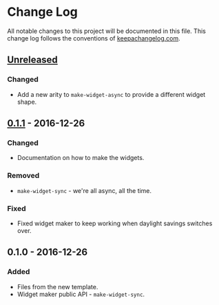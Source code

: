 # Change Log
All notable changes to this project will be documented in this file. This change log follows the conventions of [keepachangelog.com](http://keepachangelog.com/).

## [Unreleased][unreleased]
### Changed
- Add a new arity to `make-widget-async` to provide a different widget shape.

## [0.1.1] - 2016-12-26
### Changed
- Documentation on how to make the widgets.

### Removed
- `make-widget-sync` - we're all async, all the time.

### Fixed
- Fixed widget maker to keep working when daylight savings switches over.

## 0.1.0 - 2016-12-26
### Added
- Files from the new template.
- Widget maker public API - `make-widget-sync`.

[unreleased]: https://github.com/your-name/fortnight/compare/0.1.1...HEAD
[0.1.1]: https://github.com/your-name/fortnight/compare/0.1.0...0.1.1
